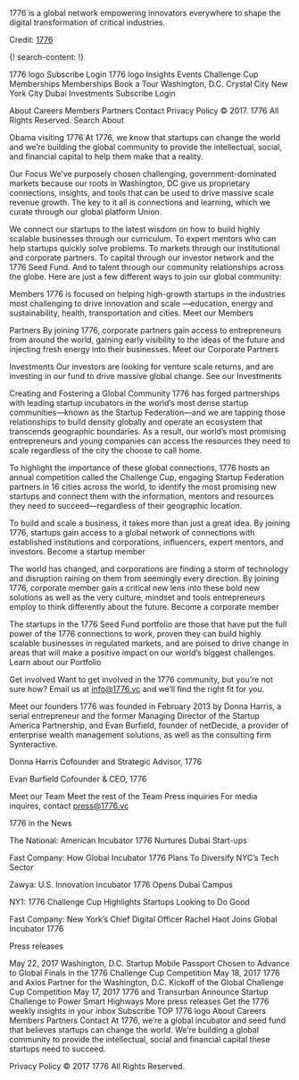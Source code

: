 
1776 is a global network empowering innovators everywhere to shape the digital transformation of critical industries.

Credit: [1776](https://www.1776.vc/)

{! search-content: !}

1776 logo
Subscribe
Login
1776 logo
Insights
Events
Challenge Cup
Memberships
Memberships
Book a Tour
Washington, D.C.
Crystal City
New York City
Dubai
Investments
Subscribe
Login
     
About
Careers
Members
Partners
Contact
Privacy Policy
© 2017. 1776 All Rights Reserved.
 Search
About

Obama visiting 1776
At 1776, we know that startups can change the world and we’re building the global community to provide the intellectual, social, and financial capital to help them make that a reality.

Our Focus
We’ve purposely chosen challenging, government-dominated markets because our roots in Washington, DC give us proprietary connections, insights, and tools that can be used to drive massive scale revenue growth. The key to it all is connections and learning, which we curate through our global platform Union.

We connect our startups to the latest wisdom on how to build highly scalable businesses through our curriculum. To expert mentors who can help startups quickly solve problems. To markets through our institutional and corporate partners. To capital through our investor network and the 1776 Seed Fund. And to talent through our community relationships across the globe. Here are just a few different ways to join our global community:


Members
1776 is focused on helping high-growth startups in the industries most challenging to drive innovation and scale —education, energy and sustainability, health, transportation and cities.
Meet our Members 


Partners
By joining 1776, corporate partners gain access to entrepreneurs from around the world, gaining early visibility to the ideas of the future and injecting fresh energy into their businesses.
Meet our Corporate Partners 


Investments
Our investors are looking for venture scale returns, and are investing in our fund to drive massive global change.
See our Investments


Creating and Fostering a Global Community
1776 has forged partnerships with leading startup incubators in the world’s most dense startup communities—known as the Startup Federation—and we are tapping those relationships to build density globally and operate an ecosystem that transcends geographic boundaries. As a result, our world’s most promising entrepreneurs and young companies can access the resources they need to scale regardless of the city the choose to call home.

To highlight the importance of these global connections, 1776 hosts an annual competition called the Challenge Cup, engaging Startup Federation partners in 16 cities across the world, to identify the most promising new startups and connect them with the information, mentors and resources they need to succeed—regardless of their geographic location.


To build and scale a business, it takes more than just a great idea. By joining 1776, startups gain access to a global network of connections with established institutions and corporations, influencers, expert mentors, and investors.
Become a startup member


The world has changed, and corporations are finding a storm of technology and disruption raining on them from seemingly every direction. By joining 1776, corporate member gain a critical new lens into these bold new solutions as well as the very culture, mindset and tools entrepreneurs employ to think differently about the future.
Become a corporate member


The startups in the 1776 Seed Fund portfolio are those that have put the full power of the 1776 connections to work, proven they can build highly scalable businesses in regulated markets, and are poised to drive change in areas that will make a positive impact on our world’s biggest challenges.
Learn about our Portfolio


Get involved
Want to get involved in the 1776 community, but you’re not sure how? Email us at info@1776.vc and we’ll find the right fit for you.


Meet our founders
1776 was founded in February 2013 by Donna Harris, a serial entrepreneur and the former Managing Director of the Startup America Partnership, and Evan Burfield, founder of netDecide, a provider of enterprise wealth management solutions, as well as the consulting firm Synteractive.

Donna Harris
Cofounder and Strategic Advisor, 1776

Evan Burfield
Cofounder & CEO, 1776
   
Meet our Team
Meet the rest of the Team
Press inquiries
For media inquires, contact press@1776.vc

 1776 in the News

The National: American Incubator 1776 Nurtures Dubai Start-ups

Fast Company: How Global Incubator 1776 Plans To Diversify NYC’s Tech Sector

Zawya: U.S. Innovation Incubator 1776 Opens Dubai Campus

NY1: 1776 Challenge Cup Highlights Startups Looking to Do Good

Fast Company: New York’s Chief Digital Officer Rachel Haot Joins Global Incubator 1776

 

Press releases

May 22, 2017 Washington, D.C. Startup Mobile Passport Chosen to Advance to Global Finals in the 1776 Challenge Cup Competition May 18, 2017 1776 and Axios Partner for the Washington, D.C. Kickoff of the Global Challenge Cup Competition May 17, 2017 1776 and Transurban Announce Startup Challenge to Power Smart Highways More press releases
Get the 1776 weekly insights in your inbox Subscribe
TOP
1776 logo
About
Careers
Members
Partners
Contact
At 1776, we’re a global incubator and seed fund that believes startups can change the world. We’re building a global community to provide the intellectual, social and financial capital these startups need to succeed.
     
Privacy Policy
© 2017 1776 All Rights Reserved.
